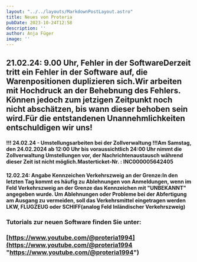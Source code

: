 ```yaml
---
layout: "../../layouts/MarkdownPostLayout.astro"
title: Neues von Proteria 
pubDate: 2023-10-24T12:58
description: ''
author: Anja Füger
image: ''
---
```


## 21.02.24: 9.00 Uhr, Fehler in der SoftwareDerzeit tritt ein Fehler in der Software auf, die Warenpositionen duplizieren sich.Wir arbeiten mit Hochdruck an der Behebnung des Fehlers. Können jedoch zum jetzigen Zeitpunkt noch nicht abschätzen, bis wann dieser behoben sein wird.Für die entstandenen Unannehmlichkeiten entschuldigen wir uns!





#### !!! 24.02.24 - Umstellungsarbeiten bei der Zollverwaltung !!!Am Samstag, den 24.02.2024 ab 12:00 Uhr bis voraussichtlich 24:00 Uhr nimmt die Zollverwaltung Umstellungen vor, der Nachrichtenaustausch während dieser Zeit ist nicht möglich.Masterticket-Nr. : INC000005642405

#### 12.02.24: Angabe Kennzeichen Verkehrszweig an der Grenze:In den letzten Tag kommt es häufig zu Ablehnungen von Anmeldungen, wenn im Feld Verkehrszweig an der Grenze das Kennzeichen mit \"UNBEKANNT\" angegeben wurde. Um Ablehnungen oder Probleme bei der Abfertigung am Ausgang zu vermeiden, soll das Verkehrsmittel eingetragen werden LKW, FLUGZEUG oder SCHIFF(analog Feld Inländischer Verkehrszweig) 



### Tutorials zur neuen Software finden Sie unter:

### [https://www.youtube.com/@proteria1994](https://www.youtube.com/@proteria1994 "https://www.youtube.com/@proteria1994")